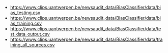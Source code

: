 * https://www.clips.uantwerpen.be/newsaudit_data/BiasClassifier/data/bias_testing.csv
* https://www.clips.uantwerpen.be/newsaudit_data/BiasClassifier/data/bias_training.csv
* https://www.clips.uantwerpen.be/newsaudit_data/BiasClassifier/data/test_data_output.csv
* https://www.clips.uantwerpen.be/newsaudit_data/BiasClassifier/data/training_all_sources.csv

